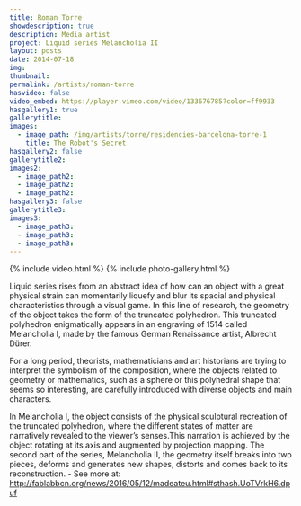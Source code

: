 ```yaml
---
title: Roman Torre
showdescription: true
description: Media artist
project: Liquid series Melancholia II
layout: posts
date: 2014-07-18
img: 
thumbnail: 
permalink: /artists/roman-torre
hasvideo: false
video_embed: https://player.vimeo.com/video/133676785?color=ff9933
hasgallery1: true   
gallerytitle: 
images:
  - image_path: /img/artists/torre/residencies-barcelona-torre-1
    title: The Robot's Secret
hasgallery2: false       
gallerytitle2:  
images2:
  - image_path2: 
  - image_path2: 
  - image_path2: 
hasgallery3: false    
gallerytitle3:  
images3:
  - image_path3: 
  - image_path3: 
  - image_path3:    
---
```


{% include video.html %}
{% include photo-gallery.html %}

Liquid series rises from an abstract idea of how can an object with a great physical strain can momentarily liquefy and blur its spacial and physical characteristics through a visual game. In this line of research, the geometry of the object takes the form of the truncated polyhedron. This truncated polyhedron enigmatically appears in an engraving of 1514 called Melancholia I, made by the famous German Renaissance artist, Albrecht Dürer.

For a long period, theorists, mathematicians and art historians are trying to interpret the symbolism of the composition, where the objects related to geometry or mathematics, such as a sphere or this polyhedral shape that seems so interesting, are carefully introduced with diverse objects and main characters.

In Melancholia I, the object consists of the physical sculptural recreation of the truncated polyhedron, where the different states of matter are narratively revealed to the viewer’s senses.This narration is achieved by the object rotating at its axis and augmented by projection mapping. The second part of the series, Melancholia II, the geometry itself breaks into two pieces, deforms and generates new shapes, distorts and comes back to its reconstruction. - See more at: http://fablabbcn.org/news/2016/05/12/madeateu.html#sthash.UoTVrkH6.dpuf






